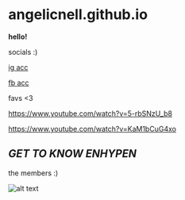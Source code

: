 # angelicnell.github.io
**hello!**

socials :)

[ig acc](https://www.instagram.com/angelicnell/)

[fb acc](https://www.facebook.com/angelicnell)

favs <3

https://www.youtube.com/watch?v=5-rbSNzU_b8

https://www.youtube.com/watch?v=KaM1bCuG4xo

## *GET TO KNOW ENHYPEN*

the members :)

![alt text](https://i.pinimg.com/564x/13/a6/ee/13a6ee1844a0090262c7ed0476b2b796.jpg)
